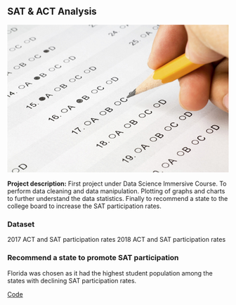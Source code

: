 ## SAT & ACT Analysis 
<img src="images/test.jpg?raw=true"/>

**Project description:** First project under Data Science Immersive Course. To perform data cleaning and data manipulation. Plotting of graphs and charts to further understand the data statistics. Finally to recommend a state to the college board to increase the SAT participation rates.

### Dataset

2017 ACT and SAT participation rates
2018 ACT and SAT participation rates

### Recommend a state to promote SAT participation

Florida was chosen as it had the highest student population among the states with declining SAT participation rates.

[Code](https://github.com/tayjx1987/Project-1) 

